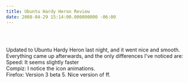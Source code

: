 ```yaml
---
title: Ubuntu Hardy Heron Review
date: 2008-04-29 15:14:00.000000000 -06:00
---
```

<a onblur="try {parent.deselectBloggerImageGracefully();} catch(e) {}" href="http://3.bp.blogspot.com/_kYEysMxY62I/SBfy2PuR60I/AAAAAAAABbU/5rb6wElzu1w/s1600-h/Screenshot.png"><img style="margin: 0px auto 10px; display: block; text-align: center; cursor: pointer;" src="/images/old/Screenshot.png" alt="" id="BLOGGER_PHOTO_ID_5194887708942658370" border="0" /></a><br /><br />Updated to Ubuntu Hardy Heron last night, and it went nice and smooth.  Everything came up afterwards, and the only differences I've noticed are:<br />Speed: It seems slightly faster<br />Compiz: I notice the icon animations.<br />Firefox: Version 3 beta 5.  Nice version of ff.
